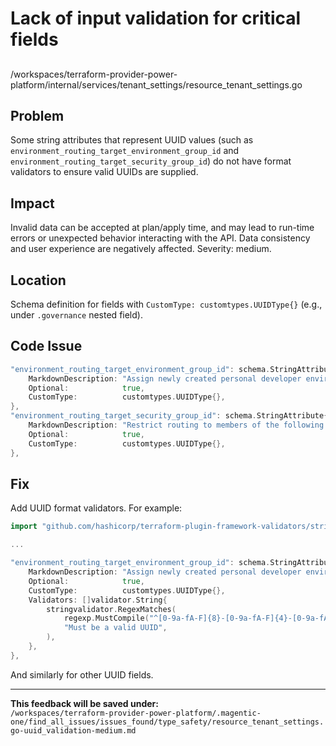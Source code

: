 # Lack of input validation for critical fields

##

/workspaces/terraform-provider-power-platform/internal/services/tenant_settings/resource_tenant_settings.go

## Problem

Some string attributes that represent UUID values (such as `environment_routing_target_environment_group_id` and `environment_routing_target_security_group_id`) do not have format validators to ensure valid UUIDs are supplied.

## Impact

Invalid data can be accepted at plan/apply time, and may lead to run-time errors or unexpected behavior interacting with the API. Data consistency and user experience are negatively affected. Severity: medium.

## Location

Schema definition for fields with `CustomType: customtypes.UUIDType{}` (e.g., under `.governance` nested field).

## Code Issue

```go
"environment_routing_target_environment_group_id": schema.StringAttribute{
    MarkdownDescription: "Assign newly created personal developer environments to a specific environment group",
    Optional:            true,
    CustomType:          customtypes.UUIDType{},
},
"environment_routing_target_security_group_id": schema.StringAttribute{
    MarkdownDescription: "Restrict routing to members of the following security group. (00000000-0000-0000-0000-000000000000 allows all users)",
    Optional:            true,
    CustomType:          customtypes.UUIDType{},
},
```

## Fix

Add UUID format validators. For example:

```go
import "github.com/hashicorp/terraform-plugin-framework-validators/stringvalidator"

...

"environment_routing_target_environment_group_id": schema.StringAttribute{
    MarkdownDescription: "Assign newly created personal developer environments to a specific environment group",
    Optional:            true,
    CustomType:          customtypes.UUIDType{},
    Validators: []validator.String{
        stringvalidator.RegexMatches(
            regexp.MustCompile("^[0-9a-fA-F]{8}-[0-9a-fA-F]{4}-[0-9a-fA-F]{4}-[0-9a-fA-F]{4}-[0-9a-fA-F]{12}$"),
            "Must be a valid UUID",
        ),
    },
},
```

And similarly for other UUID fields.

---

**This feedback will be saved under:**  
`/workspaces/terraform-provider-power-platform/.magentic-one/find_all_issues/issues_found/type_safety/resource_tenant_settings.go-uuid_validation-medium.md`
